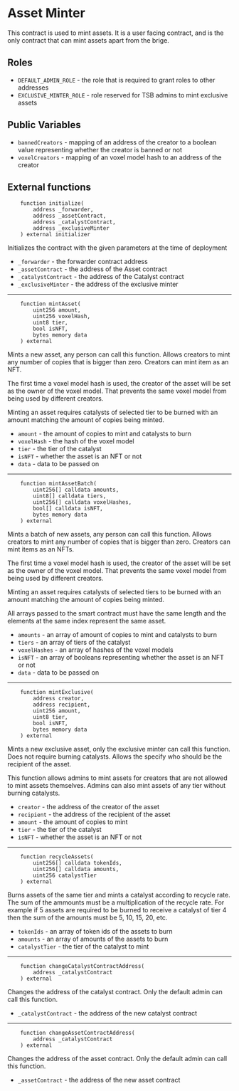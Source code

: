 # Asset Minter

This contract is used to mint assets.
It is a user facing contract, and is the only contract that can mint assets apart from the brige.

## Roles

- `DEFAULT_ADMIN_ROLE` - the role that is required to grant roles to other addresses
- `EXCLUSIVE_MINTER_ROLE` - role reserved for TSB admins to mint exclusive assets

## Public Variables

- `bannedCreators` - mapping of an address of the creator to a boolean value representing whether the creator is banned or not
- `voxelCreators` - mapping of an voxel model hash to an address of the creator

## External functions

```solidity
    function initialize(
        address _forwarder,
        address _assetContract,
        address _catalystContract,
        address _exclusiveMinter
    ) external initializer
```

Initializes the contract with the given parameters at the time of deployment

- `_forwarder` - the forwarder contract address
- `_assetContract` - the address of the Asset contract
- `_catalystContract` - the address of the Catalyst contract
- `_exclusiveMinter` - the address of the exclusive minter

---

```solidity
    function mintAsset(
        uint256 amount,
        uint256 voxelHash,
        uint8 tier,
        bool isNFT,
        bytes memory data
    ) external
```

Mints a new asset, any person can call this function.
Allows creators to mint any number of copies that is bigger than zero.
Creators can mint item as an NFT.

The first time a voxel model hash is used, the creator of the asset will be set as the owner of the voxel model.
That prevents the same voxel model from being used by different creators.

Minting an asset requires catalysts of selected tier to be burned with an amount matching the amount of copies being minted.

- `amount` - the amount of copies to mint and catalysts to burn
- `voxelHash` - the hash of the voxel model
- `tier` - the tier of the catalyst
- `isNFT` - whether the asset is an NFT or not
- `data` - data to be passed on

---

```solidity
    function mintAssetBatch(
        uint256[] calldata amounts,
        uint8[] calldata tiers,
        uint256[] calldata voxelHashes,
        bool[] calldata isNFT,
        bytes memory data
    ) external
```

Mints a batch of new assets, any person can call this function.
Allows creators to mint any number of copies that is bigger than zero.
Creators can mint items as an NFTs.

The first time a voxel model hash is used, the creator of the asset will be set as the owner of the voxel model.
That prevents the same voxel model from being used by different creators.

Minting an asset requires catalysts of selected tiers to be burned with an amount matching the amount of copies being minted.

All arrays passed to the smart contract must have the same length and the elements at the same index represent the same asset.

- `amounts` - an array of amount of copies to mint and catalysts to burn
- `tiers` - an array of tiers of the catalyst
- `voxelHashes` - an array of hashes of the voxel models
- `isNFT` - an array of booleans representing whether the asset is an NFT or not
- `data` - data to be passed on

---

```solidity
    function mintExclusive(
        address creator,
        address recipient,
        uint256 amount,
        uint8 tier,
        bool isNFT,
        bytes memory data
    ) external
```

Mints a new exclusive asset, only the exclusive minter can call this function.
Does not require burning catalysts.
Allows the specify who should be the recipient of the asset.

This function allows admins to mint assets for creators that are not allowed to mint assets themselves.
Admins can also mint assets of any tier without burning catalysts.

- `creator` - the address of the creator of the asset
- `recipient` - the address of the recipient of the asset
- `amount` - the amount of copies to mint
- `tier` - the tier of the catalyst
- `isNFT` - whether the asset is an NFT or not

---

```solidity
    function recycleAssets(
        uint256[] calldata tokenIds,
        uint256[] calldata amounts,
        uint256 catalystTier
    ) external
```

Burns assets of the same tier and mints a catalyst according to recycle rate.
The sum of the ammounts must be a multiplication of the recycle rate.
For example if 5 assets are required to be burned to receive a catalyst of tier 4 then the sum of the amounts must be 5, 10, 15, 20, etc.

- `tokenIds` - an array of token ids of the assets to burn
- `amounts` - an array of amounts of the assets to burn
- `catalystTier` - the tier of the catalyst to mint

---

```solidity
    function changeCatalystContractAddress(
        address _catalystContract
    ) external
```

Changes the address of the catalyst contract.
Only the default admin can call this function.

- `_catalystContract` - the address of the new catalyst contract

---

```solidity
    function changeAssetContractAddress(
        address _catalystContract
    ) external
```

Changes the address of the asset contract.
Only the default admin can call this function.

- `_assetContract` - the address of the new asset contract

